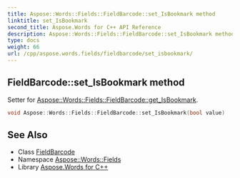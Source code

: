 ```yaml
---
title: Aspose::Words::Fields::FieldBarcode::set_IsBookmark method
linktitle: set_IsBookmark
second_title: Aspose.Words for C++ API Reference
description: Aspose::Words::Fields::FieldBarcode::set_IsBookmark method. Setter for Aspose::Words::Fields::FieldBarcode::get_IsBookmark in C++.
type: docs
weight: 66
url: /cpp/aspose.words.fields/fieldbarcode/set_isbookmark/
---
```

## FieldBarcode::set_IsBookmark method


Setter for [Aspose::Words::Fields::FieldBarcode::get_IsBookmark](../get_isbookmark/).

```cpp
void Aspose::Words::Fields::FieldBarcode::set_IsBookmark(bool value)
```

## See Also

* Class [FieldBarcode](../)
* Namespace [Aspose::Words::Fields](../../)
* Library [Aspose.Words for C++](../../../)
